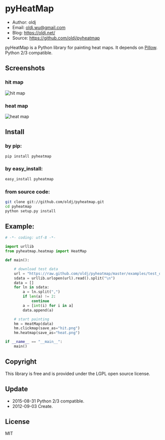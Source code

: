 # pyHeatMap

 * Author: oldj
 * Email: oldj.wu@gmail.com
 * Blog: https://oldj.net/
 * Source: https://github.com/oldj/pyheatmap


pyHeatMap is a Python library for painting heat maps. It depends on [Pillow](https://python-pillow.github.io/).
Python 2/3 compatible.


## Screenshots

### hit map

![hit map](https://raw.github.com/oldj/pyheatmap/master/examples/hit.png)

### heat map

![heat map](https://raw.github.com/oldj/pyheatmap/master/examples/heat.png)


## Install

### by pip:

```bash
pip install pyheatmap
```

### by easy_install:

```bash
easy_install pyheatmap
```


### from source code:

```bash
git clone git://github.com/oldj/pyheatmap.git
cd pyheatmap
python setup.py install
```


## Example:

```python
# -*- coding: utf-8 -*-

import urllib
from pyheatmap.heatmap import HeatMap

def main():

    # download test data
    url = "https://raw.github.com/oldj/pyheatmap/master/examples/test_data.txt"
    sdata = urllib.urlopen(url).read().split("\n")
    data = []
    for ln in sdata:
        a = ln.split(",")
        if len(a) != 2:
            continue
        a = [int(i) for i in a]
        data.append(a)

    # start painting
    hm = HeatMap(data)
    hm.clickmap(save_as="hit.png")
    hm.heatmap(save_as="heat.png")

if __name__ == "__main__":
    main()
```


## Copyright

 This library is free and is provided under the LGPL open source license.


## Update

 - 2015-08-31 Python 2/3 compatible.
 - 2012-09-03 Create.

## License

MIT

